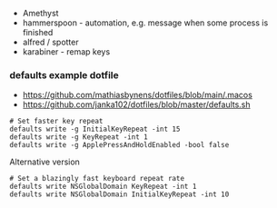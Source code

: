 * Amethyst
* hammerspoon                           - automation, e.g. message when some process is finished
* alfred / spotter
* karabiner                             - remap keys 


### defaults example dotfile
- https://github.com/mathiasbynens/dotfiles/blob/main/.macos
- https://github.com/janka102/dotfiles/blob/master/defaults.sh

```
# Set faster key repeat
defaults write -g InitialKeyRepeat -int 15
defaults write -g KeyRepeat -int 1
defaults write -g ApplePressAndHoldEnabled -bool false
```

Alternative version
```
# Set a blazingly fast keyboard repeat rate
defaults write NSGlobalDomain KeyRepeat -int 1
defaults write NSGlobalDomain InitialKeyRepeat -int 10
```